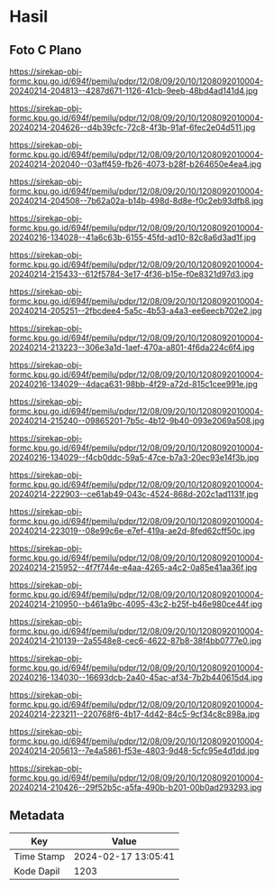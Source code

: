 # Hasil

## Foto C Plano

https://sirekap-obj-formc.kpu.go.id/694f/pemilu/pdpr/12/08/09/20/10/1208092010004-20240214-204813--4287d671-1126-41cb-9eeb-48bd4ad141d4.jpg

https://sirekap-obj-formc.kpu.go.id/694f/pemilu/pdpr/12/08/09/20/10/1208092010004-20240214-204626--d4b39cfc-72c8-4f3b-91af-6fec2e04d511.jpg

https://sirekap-obj-formc.kpu.go.id/694f/pemilu/pdpr/12/08/09/20/10/1208092010004-20240214-202040--03aff459-fb26-4073-b28f-b264650e4ea4.jpg

https://sirekap-obj-formc.kpu.go.id/694f/pemilu/pdpr/12/08/09/20/10/1208092010004-20240214-204508--7b62a02a-b14b-498d-8d8e-f0c2eb93dfb8.jpg

https://sirekap-obj-formc.kpu.go.id/694f/pemilu/pdpr/12/08/09/20/10/1208092010004-20240216-134028--41a6c63b-6155-45fd-ad10-82c8a6d3ad1f.jpg

https://sirekap-obj-formc.kpu.go.id/694f/pemilu/pdpr/12/08/09/20/10/1208092010004-20240214-215433--612f5784-3e17-4f36-b15e-f0e8321d97d3.jpg

https://sirekap-obj-formc.kpu.go.id/694f/pemilu/pdpr/12/08/09/20/10/1208092010004-20240214-205251--2fbcdee4-5a5c-4b53-a4a3-ee6eecb702e2.jpg

https://sirekap-obj-formc.kpu.go.id/694f/pemilu/pdpr/12/08/09/20/10/1208092010004-20240214-213223--306e3a1d-1aef-470a-a801-4f6da224c6f4.jpg

https://sirekap-obj-formc.kpu.go.id/694f/pemilu/pdpr/12/08/09/20/10/1208092010004-20240216-134029--4daca631-98bb-4f29-a72d-815c1cee991e.jpg

https://sirekap-obj-formc.kpu.go.id/694f/pemilu/pdpr/12/08/09/20/10/1208092010004-20240214-215240--09865201-7b5c-4b12-9b40-093e2069a508.jpg

https://sirekap-obj-formc.kpu.go.id/694f/pemilu/pdpr/12/08/09/20/10/1208092010004-20240216-134029--f4cb0ddc-59a5-47ce-b7a3-20ec93e14f3b.jpg

https://sirekap-obj-formc.kpu.go.id/694f/pemilu/pdpr/12/08/09/20/10/1208092010004-20240214-222903--ce61ab49-043c-4524-868d-202c1ad1131f.jpg

https://sirekap-obj-formc.kpu.go.id/694f/pemilu/pdpr/12/08/09/20/10/1208092010004-20240214-223019--08e99c6e-e7ef-419a-ae2d-8fed62cff50c.jpg

https://sirekap-obj-formc.kpu.go.id/694f/pemilu/pdpr/12/08/09/20/10/1208092010004-20240214-215952--4f7f744e-e4aa-4265-a4c2-0a85e41aa36f.jpg

https://sirekap-obj-formc.kpu.go.id/694f/pemilu/pdpr/12/08/09/20/10/1208092010004-20240214-210950--b461a9bc-4095-43c2-b25f-b46e980ce44f.jpg

https://sirekap-obj-formc.kpu.go.id/694f/pemilu/pdpr/12/08/09/20/10/1208092010004-20240214-210139--2a5548e8-cec6-4622-87b8-38f4bb0777e0.jpg

https://sirekap-obj-formc.kpu.go.id/694f/pemilu/pdpr/12/08/09/20/10/1208092010004-20240216-134030--16693dcb-2a40-45ac-af34-7b2b440615d4.jpg

https://sirekap-obj-formc.kpu.go.id/694f/pemilu/pdpr/12/08/09/20/10/1208092010004-20240214-223211--220768f6-4b17-4d42-84c5-9cf34c8c898a.jpg

https://sirekap-obj-formc.kpu.go.id/694f/pemilu/pdpr/12/08/09/20/10/1208092010004-20240214-205613--7e4a5861-f53e-4803-9d48-5cfc95e4d1dd.jpg

https://sirekap-obj-formc.kpu.go.id/694f/pemilu/pdpr/12/08/09/20/10/1208092010004-20240214-210426--29f52b5c-a5fa-490b-b201-00b0ad293293.jpg


## Metadata

| Key        | Value               |
| ---------- | ------------------- |
| Time Stamp | 2024-02-17 13:05:41 |
| Kode Dapil | 1203                |



